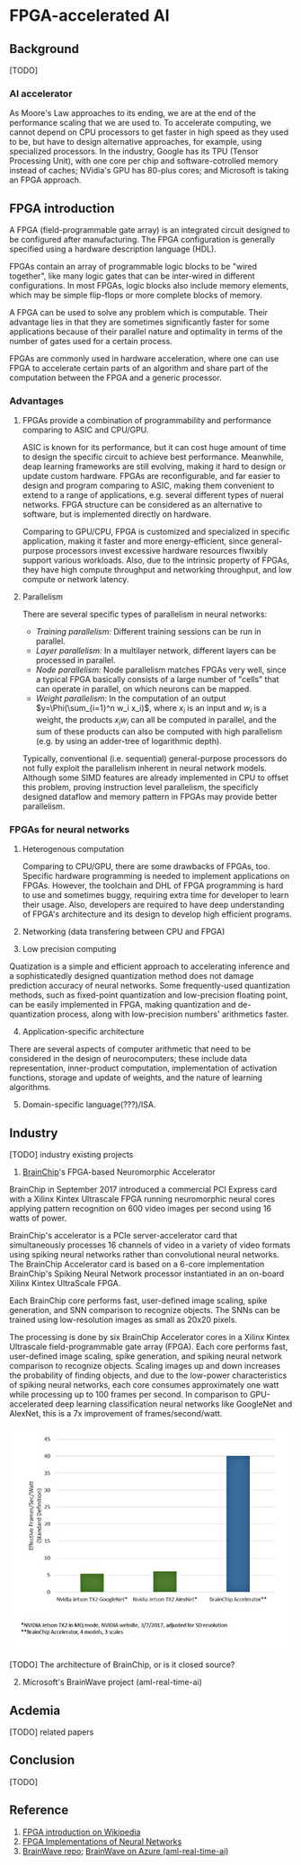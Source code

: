 # FPGA-accelerated AI

## Background

[TODO]

### AI accelerator

As Moore's Law approaches to its ending, we are at the end of the performance scaling that we are used to. To accelerate computing, we cannot depend on CPU processors to get faster in high speed as they used to be, but have to design alternative approaches, for example, using specialized processors. In the industry, Google has its TPU (Tensor Processing Unit), with one core per chip and software-cotrolled memory instead of caches; NVidia's GPU has 80-plus cores; and Microsoft is taking an FPGA approach.

## FPGA introduction

A FPGA (field-programmable gate array) is an integrated circuit designed to be configured after manufacturing. The FPGA configuration is generally specified using a hardware description language (HDL).

FPGAs contain an array of programmable logic blocks to be "wired together", like many logic gates that can be inter-wired in different configurations. In most FPGAs, logic blocks also include memory elements, which may be simple flip-flops or more complete blocks of memory.

A FPGA can be used to solve any problem which is computable. Their advantage lies in that they are sometimes significantly faster for some applications because of their parallel nature and optimality in terms of the number of gates used for a certain process. 

FPGAs are commonly used in hardware acceleration, where one can use FPGA to accelerate certain parts of an algorithm and share part of the computation between the FPGA and a generic processor.

### Advantages

1. FPGAs provide a combination of programmability and performance comparing to ASIC and CPU/GPU. 

    ASIC is known for its performance, but it can cost huge amount of time to design the specific circuit to achieve best performance. Meanwhile, deap learning frameworks are still evolving, making it hard to design or update custom hardware. FPGAs are reconfigurable, and far easier to design and program comparing to ASIC, making them convenient to extend to a range of applications, e.g. several different types of nueral networks. FPGA structure can be considered as an alternative to software, but is implemented directly on hardware.

    Comparing to GPU/CPU, FPGA is customized and specialized in specific application, making it faster and more energy-efficient, since general-purpose processors invest excessive hardware resources flwxibly support various workloads. Also, due to the intrinsic property of FPGAs, they have high compute throughput and networking throughput, and low compute or network latency.

2. Parallelism 

    There are several specific types of parallelism in neural networks:
    * _Training parallelism:_ Different training sessions can be run in parallel.
    * _Layer parallelism:_ In a multilayer network, different layers can be processed in parallel.
    * _Node parallelism:_ Node parallelism matches FPGAs very well, since a typical FPGA basically consists of a large number of "cells" that can operate in parallel, on which neurons can be mapped.
    * _Weight parallelism:_ In the computation of an output $y=\Phi(\sum_{i=1}^n w_i x_i)$, where $x_i$ is an input and $w_i$ is a weight, the products $x_iw_i$ can all be computed in parallel, and the sum of these products can also be computed with high parallelism (e.g. by using an adder-tree of logarithmic depth).

    Typically, conventional (i.e. sequential) general-purpose processors do not fully exploit the parallelism inherent in neural network models. Although some SIMD features are already implemented in CPU to offset this problem, proving instruction level parallelism, the specificly designed dataflow and memory pattern in FPGAs may provide better parallelism.
    


### FPGAs for neural networks

1. Heterogenous computation

    Comparing to CPU/GPU, there are some drawbacks of FPGAs, too. Specific hardware programming is needed to implement applications on FPGAs. However, the toolchain and DHL of FPGA programming is hard to use and sometimes buggy, requiring extra time for developer to learn their usage. Also, developers are required to have deep understanding of FPGA's architecture and its design to develop high efficient programs.


2. Networking (data transfering between CPU and FPGA)



3. Low precision computing

Quatization is a simple and efficient approach to accelerating inference and a sophisticatedly designed quantization method does not damage prediction accuracy of neural networks. Some frequently-used quantization methods, such as fixed-point quantization and low-precision floating point, can be easily implemented in FPGA, making quantization and de-quantization process, along with low-precision numbers' arithmetics faster.

4. Application-specific architecture

There are several aspects of computer arithmetic that need to be considered in the design of neurocomputers; these include data representation, inner-product computation, implementation of activation functions, storage and update of weights, and the nature of learning algorithms.


5. Domain-specific language(???)/ISA.






## Industry

[TODO] industry existing projects

1. [BrainChip](https://www.brainchipinc.com/)'s FPGA-based Neuromorphic Accelerator

BrainChip in September 2017 introduced a commercial PCI Express card with a Xilinx Kintex Ultrascale FPGA running neuromorphic neural cores applying pattern recognition on 600 video images per second using 16 watts of power. 

BrainChip's accelerator is a PCIe server-accelerator card that simultaneously processes 16 channels of video in a variety of video formats using spiking neural networks rather than convolutional neural networks. The BrainChip Accelerator card is based on a 6-core implementation BrainChip's Spiking Neural Network processor instantiated in an on-board Xilinx Kintex UltraScale FPGA.

Each BrainChip core performs fast, user-defined image scaling, spike generation, and SNN comparison to recognize objects. The SNNs can be trained using low-resolution images as small as 20x20 pixels.

The processing is done by six BrainChip Accelerator cores in a Xilinx Kintex Ultrascale field-programmable gate array (FPGA). Each core performs fast, user-defined image scaling, spike generation, and spiking neural network comparison to recognize objects. Scaling images up and down increases the probability of finding objects, and due to the low-power characteristics of spiking neural networks, each core consumes approximately one watt while processing up to 100 frames per second. In comparison to GPU-accelerated deep learning classification neural networks like GoogleNet and AlexNet, this is a 7x improvement of frames/second/watt.


<img src="images/BrainChip-effective frames per sec per watt.png" alt="BrainChip performance compared to GoogLeNet and AlexNet on GPU">

[TODO] The architecture of BrainChip, or is it closed source?

2. Microsoft's BrainWave project (aml-real-time-ai)

## Acdemia

[TODO] related papers

## Conclusion

[TODO]


## Reference
1. [FPGA introduction on Wikipedia](https://en.wikipedia.org/wiki/Field-programmable_gate_array)
2. [FPGA Implementations of Neural Networks](https://link.springer.com/book/10.1007/0-387-28487-7)
4. [BrainWave repo](); [BrainWave on Azure (aml-real-time-ai)](https://github.com/Azure/aml-real-time-ai)